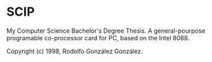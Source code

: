 # SCIP

My Computer Science Bachelor's Degree Thesis. A general-pourpose programable co-processor card for PC, based on the Intel 8088.

Copyright (c) 1998, Rodolfo González González.
